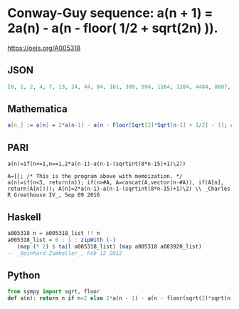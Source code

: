 # Conway\-Guy sequence: a\(n \+ 1\) \= 2a\(n\) \- a\(n \- floor\( 1/2 \+ sqrt\(2n\) \)\)\.
https://oeis.org/A005318
## JSON
```JSON
[0, 1, 2, 4, 7, 13, 24, 44, 84, 161, 309, 594, 1164, 2284, 4484, 8807, 17305, 34301, 68008, 134852, 267420, 530356, 1051905, 2095003, 4172701, 8311101, 16554194, 32973536, 65679652, 130828948, 261127540, 521203175, 1040311347, 2076449993, 4144588885, 8272623576]
```
## Mathematica
```Mathematica
a[n_] := a[n] = 2*a[n-1] - a[n - Floor[Sqrt[2]*Sqrt[n-1] + 1/2] - 1]; a[0]=0; a[1]=1; Table[a[n], {n, 0, 33}] (* _Jean-François Alcover_, May 15 2013 *)
```
## PARI
```PARI
a(n)=if(n<=1,n==1,2*a(n-1)-a(n-1-(sqrtint(8*n-15)+1)\2))
```
```PARI
A=[]; /* This is the program above with memoization. */
a(n)=if(n<3, return(n)); if(n>#A, A=concat(A,vector(n-#A)), if(A[n], return(A[n]))); A[n]=2*a(n-1)-a(n-1-(sqrtint(8*n-15)+1)\2) \\ _Charles R Greathouse IV_, Sep 09 2016
```
## Haskell
```Haskell
a005318 n = a005318_list !! n
a005318_list = 0 : 1 : zipWith (-)
   (map (* 2) $ tail a005318_list) (map a005318 a083920_list)
-- _Reinhard Zumkeller_, Feb 12 2012
```
## Python
```Python
from sympy import sqrt, floor
def a(n): return n if n<2 else 2*a(n - 1) - a(n - floor(sqrt(2)*sqrt(n - 1) + 1/2) - 1) # _Indranil Ghosh_, Jun 03 2017
```

